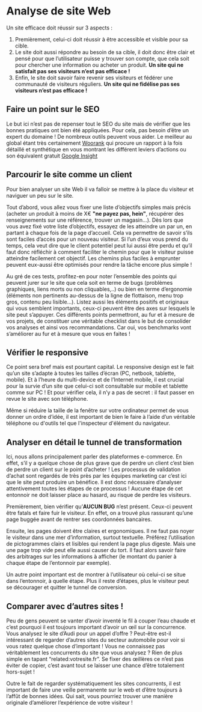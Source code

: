 # Analyse de site Web

Un site efficace doit réussir sur 3 aspects :

1. Premièrement, celui-ci doit réussir à être accessible et visible pour sa cible.
2. Le site doit aussi répondre au besoin de sa cible, il doit donc être clair et pensé pour que l’utilisateur puisse y trouver son compte, que cela soit pour chercher une information ou acheter un produit. **Un site qui ne satisfait pas ses visiteurs n’est pas efficace !**
3. Enfin, le site doit savoir faire revenir ses visiteurs et fédérer une communauté de visiteurs réguliers. **Un site qui ne fidélise pas ses visiteurs n’est pas efficace !**

## Faire un point sur le SEO
Le but ici n’est pas de repenser tout le SEO du site mais de vérifier que les bonnes pratiques ont bien été appliquées. Pour cela, pas besoin d’être un expert du domaine ! De nombreux outils peuvent vous aider. Le meilleur au global étant très certainement [Woorank](https://www.woorank.com/fr/) qui procure un rapport à la fois détaillé et synthétique en vous montrant les différent leviers d’actions ou son équivalent gratuit [Google Insight](https://www.peinture-hamelin-decor.fr)

## Parcourir le site comme un client
Pour bien analyser un site Web il va falloir se mettre à la place du visiteur et naviguer un peu sur le site.

Tout d’abord, vous allez vous fixer une liste d’objectifs simples mais précis (acheter un produit à moins de X€ **"ne payez pas, hein"**, récupérer des renseignements sur une référence, trouver un magasin…). Dès lors que vous avez fixé votre liste d’objectifs, essayez de les atteindre un par un, en partant à chaque fois de la page d’accueil. Cela va permettre de savoir s’ils sont faciles d’accès pour un nouveau visiteur. Si l’un d’eux vous prend du temps, cela veut dire que le client potentiel peut lui aussi être perdu et qu’il faut donc réfléchir à comment faciliter le chemin pour que le visiteur puisse atteindre facilement cet objectif. Les chemins plus faciles à emprunter peuvent eux-aussi être optimisés pour rendre la tâche encore plus simple !

Au gré de ces tests, profitez-en pour noter l’ensemble des points qui peuvent jurer sur le site que cela soit en terme de bugs (problèmes graphiques, liens morts ou non cliquables,..) ou bien en terme d’ergonomie (éléments non pertinents au-dessus de la ligne de flottaison, menu trop gros, contenu peu lisible…). Listez aussi les éléments positifs et originaux qui vous semblent importants, ceux-ci peuvent être des axes sur lesquels le site peut s’appuyer. Ces différents points permettront, au fur et à mesure de vos projets, de constituer une véritable checklist dans le but de consolider vos analyses et ainsi vos recommandations. Car oui, vos benchmarks vont s’améliorer au fur et à mesure que vous en faites !

## Vérifier le responsive
Ce point sera bref mais est pourtant capital. Le responsive design est le fait qu’un site s’adapte à toutes les tailles d’écran (PC, netbook, tablette, mobile). Et à l’heure du multi-device et de l’Internet mobile, il est crucial pour la survie d’un site que celui-ci soit consultable sur mobile et tablette comme sur PC ! Et pour vérifier cela, il n’y a pas de secret : il faut passer en revue le site avec son téléphone.

Même si réduire la taille de la fenêtre sur votre ordinateur permet de vous donner un ordre d’idée, il est important de bien le faire à l’aide d’un véritable téléphone ou d'outils tel que l'inspecteur d'élément du navigateur.

## Analyser en détail le tunnel de transformation
Ici, nous allons principalement parler des plateformes e-commerce. En effet, s’il y a quelque chose de plus grave que de perdre un client c’est bien de perdre un client sur le point d’acheter ! Les processus de validation d’achat sont regardés de très près par les équipes marketing car c’est ici que le site peut produire un bénéfice. Il est donc nécessaire d’analyser attentivement toutes les étapes de ce processus ! Aucune étape de cet entonnoir ne doit laisser place au hasard, au risque de perdre les visiteurs.

Premièrement, bien vérifier qu’**AUCUN BUG** n’est présent. Ceux-ci peuvent être fatals et faire fuir le visiteur. En effet, on a trouvé plus rassurant qu’une page buggée avant de rentrer ses coordonnées bancaires.

Ensuite, les pages doivent être claires et ergonomiques. Il ne faut pas noyer le visiteur dans une mer d’information, surtout textuelle. Préférez l’utilisation de pictogrammes clairs et lisibles qui rendent la page plus digeste. Mais une une page trop vide peut elle aussi causer du tort. Il faut alors savoir faire des arbitrages sur les informations à afficher (le montant du panier à chaque étape de l’entonnoir par exemple).

Un autre point important est de montrer à l’utilisateur où celui-ci se situe dans l’entonnoir, à quelle étape. Plus il reste d’étapes, plus le visiteur peut se décourager et quitter le tunnel de conversion.

## Comparer avec d’autres sites !
Peu de gens peuvent se vanter d’avoir inventé le fil à couper l’eau chaude et c’est pourquoi il est toujours important d’avoir un œil sur la concurrence. Vous analysez le site d’Audi pour un appel d’offre ? Peut-être est-il intéressant de regarder d’autres sites du secteur automobile pour voir si vous ratez quelque chose d’important ! Vous ne connaissez pas véritablement les concurrents du site que vous analysez ? Rien de plus simple en tapant “related:votresite.fr”. Se fixer des œillères ce n’est pas éviter de copier, c’est avant tout se laisser une chance d’être totalement hors-sujet !

Outre le fait de regarder systématiquement les sites concurrents, il est important de faire une veille permanente sur le web et d’être toujours à l’affût de bonnes idées. Qui sait, vous pourriez trouver une manière originale d’améliorer l’expérience de votre visiteur !
